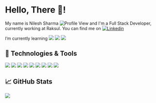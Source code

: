 <!--
**snilesh97/snilesh97** is a ✨ _special_ ✨ repository because its `README.md` (this file) appears on your GitHub profile.

Here are some ideas to get you started:

- 🔭 I’m currently working on ...
- 🌱 I’m currently learning ...
- 👯 I’m looking to collaborate on ...
- 🤔 I’m looking for help with ...
- 💬 Ask me about ...
- 📫 How to reach me: ...
- 😄 Pronouns: ...
- ⚡ Fun fact: ...
-->

# Hello, There 👋!


My name is Nilesh Sharma ![Profile View](https://komarev.com/ghpvc/?username=snilesh97&color=blue)
 and I'm a Full Stack Developer, currently working at Raksul. You can find me on [![Linkedin][1.2]][2]

I’m currently learning ![](https://img.shields.io/badge/React-121011?style=for-the-badge&logo=react&logoColor=blue) ![](https://img.shields.io/badge/&-white) ![](https://img.shields.io/badge/Go-00ADD8?style=for-the-badge&logo=go&logoColor=white)


## 🔧 Technologies & Tools
![](https://img.shields.io/badge/Linux-121011?style=for-the-badge&logo=linux&logoColor=white)
![](https://img.shields.io/badge/VS_Code-121011?style=for-the-badge&logo=visual-studio-code&logoColor=white)
![](https://img.shields.io/badge/Sublime-121011?style=for-the-badge&logo=sublime-text&logoColor=orange)
![](https://img.shields.io/badge/Ruby-CC342D?style=for-the-badge&logo=ruby&logoColor=white)
![](https://img.shields.io/badge/Vue.js-35495E?style=for-the-badge&logo=vue.js&logoColor=4FC08D)
![](https://img.shields.io/badge/PostgreSQL-316192?style=for-the-badge&logo=postgresql&logoColor=white)
![](https://img.shields.io/badge/Docker-232F3E?style=for-the-badge&logo=Docker&logoColor=white)
![](https://img.shields.io/badge/Amazon_AWS-232F3E?style=for-the-badge&logo=amazon-aws&logoColor=white)
![](https://img.shields.io/badge/Mysql-316192?style=for-the-badge&logo=mysql&logoColor=white)

## &#x1f4c8; GitHub Stats

<img align="center" src="https://github-readme-stats.vercel.app/api/top-langs/?username=snilesh97&layout=compact&theme=solarized-dark" />

[1.1]: https://img.shields.io/badge/GitHub-100000?style=for-the-badge&logo=github&logoColor=white
[1.2]: https://img.shields.io/badge/LinkedIn-0077B5?style=for-the-badge&logo=linkedin&logoColor=white

[1]: https://github.com/snilesh97
[2]: https://www.linkedin.com/in/nilesh-sharma-616ab1165/
